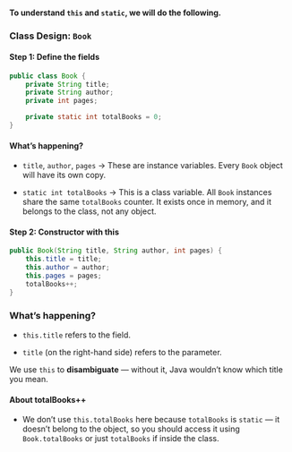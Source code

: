 #### To understand `this` and `static`, we will do the following.

### Class Design: `Book`

#### Step 1: Define the fields
```java
public class Book {
    private String title;
    private String author;
    private int pages;

    private static int totalBooks = 0;
}
```

#### What’s happening?

- `title`, `author`, `pages` → These are instance variables.
Every `Book` object will have its own copy.

- `static int totalBooks` → This is a class variable.
All `Book` instances share the same `totalBooks` counter.
It exists once in memory, and it belongs to the class, not any object.

#### Step 2: Constructor with this
```java
public Book(String title, String author, int pages) {
    this.title = title;
    this.author = author;
    this.pages = pages;
    totalBooks++;
}
```
### What’s happening?
- `this.title` refers to the field.

- `title` (on the right-hand side) refers to the parameter.

We use `this` to **disambiguate** — without it, Java wouldn’t know which title you mean.

#### About totalBooks++
- We don’t use `this.totalBooks` here because `totalBooks` is `static` — it doesn’t belong to the object, so you should access it using `Book.totalBooks` or just `totalBooks` if inside the class.
